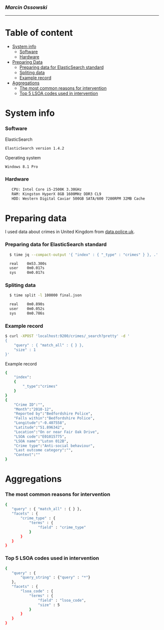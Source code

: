 ### *Marcin Ossowski*

----

# Table of content
- [System info](#system-info)
    - [Software](#software)
    - [Hardware](#hardware)
- [Preparing Data](#preparing-data)
    - [Preparing data for ElasticSearch standard](#preparing-data-for-elasticsearch-standard)
    - [Spliting data](#spliting-data)
    - [Example record](#example-record)
- [Aggregations](#aggregations)
    - [The most common reasons for intervention](#the-most-common-reasons-for-intervention)
    - [Top 5 LSOA codes used in intervention](#top-5-lsoa-codes-used-in-intervention)

# System info

### Software

ElasticSearch
```bash
ElasticSearch version 1.4.2 
```
Operating system
```bash
Windows 8.1 Pro
```

### Hardware

```bash
   CPU: Intel Core i5-2500K 3.30GHz
   RAM: Kingston HyperX 8GB 1600MHz DDR3 CL9
   HDD: Western Digital Caviar 500GB SATA/600 7200RPM 32MB Cache
```

# Preparing data

I used data about crimes in United Kingdom from [data.police.uk](http://data.police.uk/data/).

### Preparing data for ElasticSearch standard

```bash
  $ time jq --compact-output '{ "index" : { "_type" : "crimes" } }, .' crimes.json > final.json

  real    0m53.300s
  user    0m0.017s
  sys     0m0.017s
```

### Spliting data 

```bash
  $ time split -l 100000 final.json

  real    0m0.890s
  user    0m0.052s
  sys     0m0.786s
```

### Example record

```bash
$ curl -XPOST 'localhost:9200/crimes/_search?pretty' -d '
{
    "query" : { "match_all" : { } },
    "size" : 1 
}'
```

Example record
```bash
{
    "index":
    {
        "_type":"crimes"
    }
}
{
    "Crime ID":"",
    "Month":"2010-12",
    "Reported by":"Bedfordshire Police",
    "Falls within":"Bedfordshire Police",
    "Longitude":"-0.407558",
    "Latitude":"51.896342",
    "Location":"On or near Fair Oak Drive",
    "LSOA code":"E01015775",
    "LSOA name":"Luton 012B",
    "Crime type":"Anti-social behaviour",
    "Last outcome category":"",
    "Context":""
}
```

# Aggregations


### The most common reasons for intervention

```bash
{
   "query" : { "match_all" : { } },
   "facets" : {
       "crime_type" : {
           "terms" : {
               "field" : "crime_type"
           }
       }
   }
}
```

### Top 5 LSOA codes used in intervention

```bash
{
   "query" : {
       "query_string" : {"query" : "*"}
   },
   "facets" : {
       "lsoa_code" : {
           "terms" : {
               "field" : "lsoa_code",
               "size" : 5
           }
       }
   }
}
```
